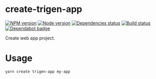 # create-trigen-app

[![NPM version][npm]][npm-url]
[![Node version][node]][node-url]
[![Dependencies status][deps]][deps-url]
[![Build status][build]][build-url]
[![Dependabot badge][dependabot]][dependabot-url]

[npm]: https://img.shields.io/npm/v/create-trigen-app.svg
[npm-url]: https://npmjs.com/package/create-trigen-app

[node]: https://img.shields.io/node/v/create-trigen-app.svg
[node-url]: https://nodejs.org

[deps]: https://david-dm.org/TrigenSoftware/create-trigen-app.svg
[deps-url]: https://david-dm.org/TrigenSoftware/create-trigen-app

[build]: http://img.shields.io/travis/com/TrigenSoftware/create-trigen-app/master.svg
[build-url]: https://travis-ci.com/TrigenSoftware/create-trigen-app

[dependabot]: https://api.dependabot.com/badges/status?host=github&repo=TrigenSoftware/create-trigen-app
[dependabot-url]: https://dependabot.com/

Create web app project.

# Usage

```bash
yarn create trigen-app my-app
```
